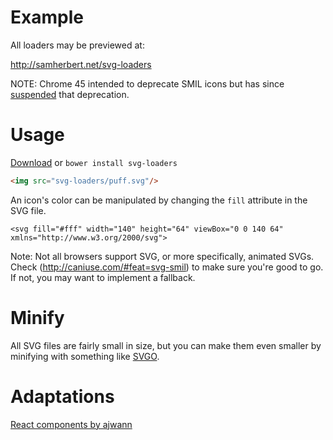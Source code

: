 Example
===========
All loaders may be previewed at:

http://samherbert.net/svg-loaders

NOTE: Chrome 45 intended to deprecate SMIL icons but has since [suspended](https://groups.google.com/a/chromium.org/forum/#!topic/blink-dev/5o0yiO440LM%5B126-150%5D) that deprecation.

Usage
===========
[Download](https://github.com/SamHerbert/SVG-Loaders/archive/master.zip) or `bower install svg-loaders`

```html
<img src="svg-loaders/puff.svg"/>
```

An icon's color can be manipulated by changing the `fill` attribute in the SVG file.

```
<svg fill="#fff" width="140" height="64" viewBox="0 0 140 64" xmlns="http://www.w3.org/2000/svg">
```

Note: Not all browsers support SVG, or more specifically, animated SVGs. Check (http://caniuse.com/#feat=svg-smil) to make sure you're good to go. If not, you may want to implement a fallback.

Minify
===========
All SVG files are fairly small in size, but you can make them even smaller by minifying with something like [SVGO](https://github.com/svg/svgo).

Adaptations
===========

[React components by ajwann](https://github.com/ajwann/svg-loaders-react)

